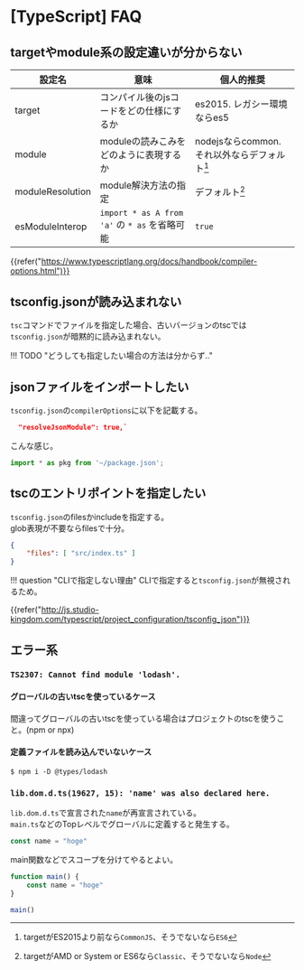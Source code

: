 # [TypeScript] FAQ


targetやmodule系の設定違いが分からない
------------------------------------------------

|      設定名      |                     意味                      |                  個人的推奨                  |
| ---------------- | --------------------------------------------- | -------------------------------------------- |
| target           | コンパイル後のjsコードをどの仕様にするか      | es2015. レガシー環境ならes5                  |
| module           | moduleの読みこみをどのように表現するか        | nodejsならcommon. それ以外ならデフォルト[^1] |
| moduleResolution | module解決方法の指定                          | デフォルト[^2]                               |
| esModuleInterop  | `import * as A from 'a'` の `* as` を省略可能 | `true`                                       |

[^1]: targetがES2015より前なら`CommonJS`、そうでないなら`ES6`
[^2]: targetがAMD or System or ES6なら`Classic`、そうでないなら`Node`

{{refer("https://www.typescriptlang.org/docs/handbook/compiler-options.html")}}


tsconfig.jsonが読み込まれない
-----------------------------

`tsc`コマンドでファイルを指定した場合、古いバージョンのtscでは`tsconfig.json`が暗黙的に読み込まれない。

!!! TODO "どうしても指定したい場合の方法は分からず.."


jsonファイルをインポートしたい
------------------------------

`tsconfig.json`の`compilerOptions`に以下を記載する。

```json
  "resolveJsonModule": true,`
```

こんな感じ。

```ts
import * as pkg from '~/package.json';
```

tscのエントリポイントを指定したい
------------------------------------

`tsconfig.json`のfilesかincludeを指定する。  
glob表現が不要ならfilesで十分。

```json
{
    "files": [ "src/index.ts" ]
}
```

!!! question "CLIで指定しない理由"
    CLIで指定すると`tsconfig.json`が無視されるため。

{{refer("http://js.studio-kingdom.com/typescript/project_configuration/tsconfig_json")}}

エラー系
--------

### `TS2307: Cannot find module 'lodash'.`

#### グローバルの古いtscを使っているケース

間違ってグローバルの古いtscを使っている場合はプロジェクトのtscを使うこと。(npm or npx)

#### 定義ファイルを読み込んでいないケース

```
$ npm i -D @types/lodash
```

### `lib.dom.d.ts(19627, 15): 'name' was also declared here.`

`lib.dom.d.ts`で宣言された`name`が再宣言されている。  
`main.ts`などのTopレベルでグローバルに定義すると発生する。

```typescript
const name = "hoge"
```

main関数などでスコープを分けてやるとよい。

```typescript
function main() {
    const name = "hoge"
}

main()
```
